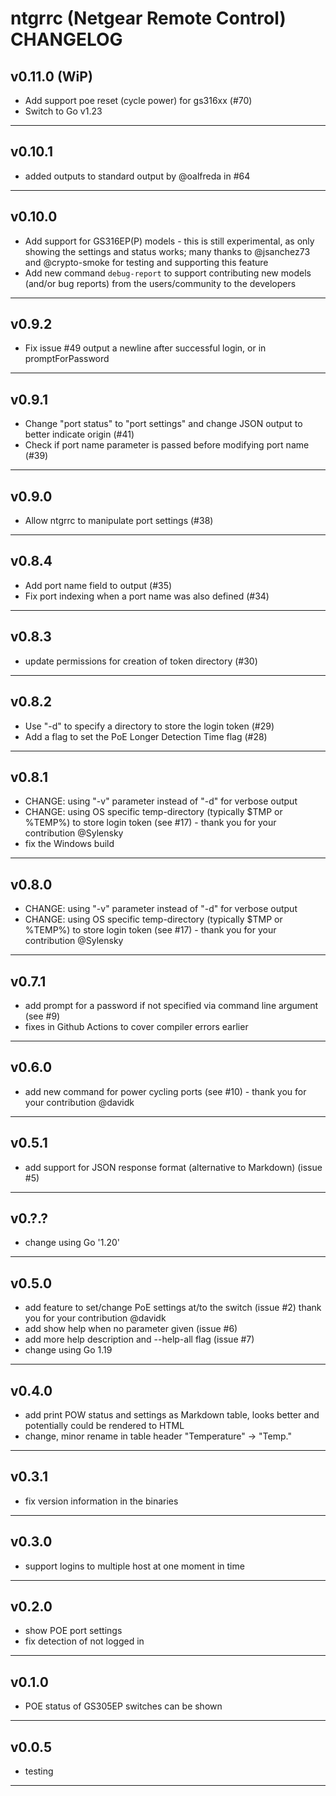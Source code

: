 
# ntgrrc (Netgear Remote Control) CHANGELOG

## v0.11.0 (WiP)

* Add support poe reset (cycle power) for gs316xx (#70)
* Switch to Go v1.23

----

## v0.10.1

* added outputs to standard output by @oalfreda in #64

----

## v0.10.0

* Add support for GS316EP(P) models - this is still experimental, as only showing the settings and status works; many thanks to @jsanchez73 and @crypto-smoke for testing and supporting this feature
* Add new command `debug-report` to support contributing new models (and/or bug reports) from the users/community to the developers

----

## v0.9.2

* Fix issue #49 output a newline after successful login, or in promptForPassword

----

## v0.9.1

* Change "port status" to "port settings" and change JSON output to better indicate origin (#41)
* Check if port name parameter is passed before modifying port name (#39)

----

## v0.9.0

* Allow ntgrrc to manipulate port settings (#38)

----

## v0.8.4

* Add port name field to output (#35)
* Fix port indexing when a port name was also defined (#34)

----

## v0.8.3

* update permissions for creation of token directory (#30)

----

## v0.8.2

* Use "-d" to specify a directory to store the login token (#29)
* Add a flag to set the PoE Longer Detection Time flag (#28)

----

## v0.8.1

* CHANGE: using "-v" parameter instead of "-d" for verbose output
* CHANGE: using OS specific temp-directory (typically $TMP or %TEMP%) to store login token (see #17) - thank you for your contribution @Sylensky
* fix the Windows build

----

## v0.8.0

* CHANGE: using "-v" parameter instead of "-d" for verbose output
* CHANGE: using OS specific temp-directory (typically $TMP or %TEMP%) to store login token (see #17) - thank you for your contribution @Sylensky

----

## v0.7.1

* add prompt for a password if not specified via command line argument (see #9)
* fixes in Github Actions to cover compiler errors earlier

----

## v0.6.0

* add new command for power cycling ports (see #10) - thank you for your contribution @davidk

----

## v0.5.1

* add support for JSON response format (alternative to Markdown) (issue #5)

----

## v0.?.?

* change using Go '1.20'

----

## v0.5.0

* add feature to set/change PoE settings at/to the switch (issue #2) thank you for your contribution @davidk
* add show help when no parameter given (issue #6)
* add more help description and --help-all flag (issue #7)
* change using Go 1.19

----

## v0.4.0

* add print POW status and settings as Markdown table, looks better and potentially could be rendered to HTML
* change, minor rename in table header "Temperature" -> "Temp."

----

## v0.3.1

* fix version information in the binaries

----

## v0.3.0

* support logins to multiple host at one moment in time

----

## v0.2.0

* show POE port settings
* fix detection of not logged in

----

## v0.1.0

* POE status of GS305EP switches can be shown

----

## v0.0.5

* testing 

----
